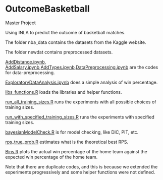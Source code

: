 

# OutcomeBasketball

Master Project

Using INLA to predict the outcome of basketball matches.

The folder nba_data contains the datasets from the Kaggle website.

The folder newdat contains preprocessed datasets.

[AddDistance.ipynb](https://github.com/leafstar/OutcomeBasketball/blob/main/AddDistance.ipynb), [AddSalary.ipynb](https://github.com/leafstar/OutcomeBasketball/blob/main/AddSalary.ipynb),[AddTypes.ipynb](https://github.com/leafstar/OutcomeBasketball/blob/main/AddTypes.ipynb),[DataPreprocessing.ipynb](https://github.com/leafstar/OutcomeBasketball/blob/main/DataPreprocessing.ipynb) are the codes for data-preprocessing.

[ExploratoryDataAnalysis.ipynb](https://github.com/leafstar/OutcomeBasketball/blob/main/ExploratoryDataAnalysis.ipynb) does a simple analysis of win percentage.

[libs_functions.R](https://github.com/leafstar/OutcomeBasketball/blob/main/libs_functions.R) loads the libraries and helper functions.

[run_all_training_sizes.R](https://github.com/leafstar/OutcomeBasketball/blob/main/run_all_training_sizes.R) runs the experiments with all possible choices of training sizes.

[run_with_specified_training_sizes.R](https://github.com/leafstar/OutcomeBasketball/blob/main/run_with_specified_training_sizes.R) runs the experiments with specified training sizes.

[bayesianModelCheck.R](https://github.com/leafstar/OutcomeBasketball/blob/main/bayesianModelCheck.R) is for model checking, like DIC, PIT, etc.

[rps_true_prob.R](https://github.com/leafstar/OutcomeBasketball/blob/main/rps_true_prob.R) estimates what is the theoretical best RPS. 

[Bins.R](https://github.com/leafstar/OutcomeBasketball/blob/main/Bins.R) plots the actual win percentage of the home team against the expected win percentage of the home team.

Note that there are duplicate codes, and this is because we extended the experiments progressively and some helper functions were not defined.

